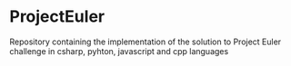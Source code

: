 # ProjectEuler

Repository containing the implementation of the solution to Project Euler challenge in csharp, pyhton, javascript and cpp languages
